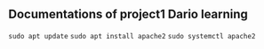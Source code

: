 ## Documentations of project1 Dario learning

`sudo apt update`
`sudo apt install apache2`
`sudo systemctl apache2`